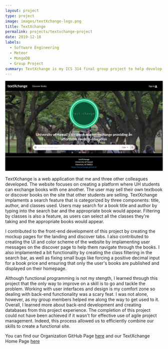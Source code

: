 ```yaml
---
layout: project
type: project
image: images/textXchange-logo.png
title: TextXchange
permalink: projects/textxchange-project
date: 2019-12-18
labels:
  - Software Engineering
  - Meteor
  - MongoDB
  - Group Project
summary: TextXchange is my ICS 314 final group project to help develop an applications for UH students to exchange textbooks
---
```


<img class="ui medium right floated image" src="/images/tx-landing.png">

TextXchange is a web application that me and three other colleagues developed. The website focuses on creating a platform where UH students can exchange books with one another. The user may sell their own textbook or discover books on the site that other students are selling. TextXchange implaments a search feature that is categorized by three components: title, author, and classes used. Users may search for a book title and author by typing into the search bar and the appropriate book would appear. Filtering by classes is also a feature, as users can select all the classes they're taking and the appropriate books would appear.

I contributed to the front-end development of this project by creating the mockup pages for the landing and discover tabs. I also contributed to creating the UI and color scheme of the website by implamenting user messages on the discover page to help them navigate through the books. I also implamented a bit functionality by creating the class filtering in the search bar, as well as fixing small bugs like forcing a positive decimal input for a book price and ensuring that only the user's books are published and displayed on their homepage.

Although functional programming is not my stength, I learned through this project that the only way to improve on a skill is to go and tackle the problem. Working with user interfaces and design is my comfort zone so dealing with back-end functionality was a scary feat. I was not alone, however, as my group members helped me along the way to get used to it. Overall, I learned more about back-end development and creating databases from this project experience. The completion of this project could not have been achieved if it wasn't for effective use of agile project management. Indeed, this process allowed us to efficiently combine our skills to create a functional site.

You can find our Organization GitHub Page [here](https://github.com/textxchange/textXchange/) and our TextXchange Home Page [here](https://textxchange.github.io/)
